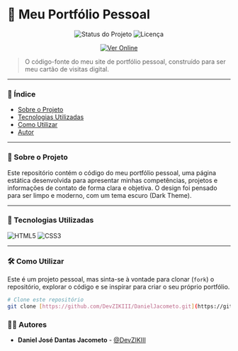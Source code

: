 # 🎨 Meu Portfólio Pessoal

<p align="center">
  <img src="https://img.shields.io/badge/status-ativo-brightgreen?style=for-the-badge" alt="Status do Projeto">
  <img src="https://img.shields.io/badge/licen%C3%A7a-MIT-blue?style=for-the-badge" alt="Licença">
</p>

<p align="center">
  </p>

<p align="center">
  <a href="https://devzikiii.github.io/DanielJacometo/" target="_blank">
    <img src="https://img.shields.io/badge/Ver_Online-Acessar_Portfólio-blueviolet?style=for-the-badge&logo=rocket" alt="Ver Online">
  </a>
</p>

> O código-fonte do meu site de portfólio pessoal, construído para ser meu cartão de visitas digital.

---

### 📝 Índice
- [Sobre o Projeto](#-sobre-o-projeto)
- [Tecnologias Utilizadas](#-tecnologias-utilizadas)
- [Como Utilizar](#-como-utilizar)
- [Autor](#-autor)

---

### 📖 Sobre o Projeto

Este repositório contém o código do meu portfólio pessoal, uma página estática desenvolvida para apresentar minhas competências, projetos e informações de contato de forma clara e objetiva. O design foi pensado para ser limpo e moderno, com um tema escuro (Dark Theme).

---

### 🚀 Tecnologias Utilizadas

<p align="left">
  <img src="https://img.shields.io/badge/HTML5-E34F26?style=for-the-badge&logo=html5&logoColor=white" alt="HTML5">
  <img src="https://img.shields.io/badge/CSS3-1572B6?style=for-the-badge&logo=css3&logoColor=white" alt="CSS3">
</p>

---

### 🛠️ Como Utilizar

Este é um projeto pessoal, mas sinta-se à vontade para clonar (`fork`) o repositório, explorar o código e se inspirar para criar o seu próprio portfólio.

```bash
# Clone este repositório
git clone [https://github.com/DevZIKIII/DanielJacometo.git](https://github.com/DevZIKIII/DanielJacometo.git)
```

### 👨‍💻 Autores
- **Daniel José Dantas Jacometo** - [@DevZIKIII](https://github.com/DevZIKIII)
